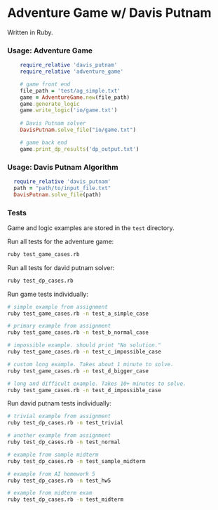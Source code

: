 # Adventure Game w/ Davis Putnam

Written in Ruby. 

### Usage: Adventure Game

~~~ruby
    require_relative 'davis_putnam'
    require_relative 'adventure_game'

    # game front end
    file_path = 'test/ag_simple.txt'
    game = AdventureGame.new(file_path)
    game.generate_logic
    game.write_logic('io/game.txt')
    
    # Davis Putnam solver
    DavisPutnam.solve_file("io/game.txt")

    # game back end
    game.print_dp_results('dp_output.txt')

~~~


### Usage: Davis Putnam Algorithm

~~~ruby
  require_relative 'davis_putnam'
  path = "path/to/input_file.txt"
  DavisPutnam.solve_file(path)
~~~

### Tests

Game and logic examples are stored in the ```test``` directory. 

Run all tests for the adventure game:
~~~sh
ruby test_game_cases.rb
~~~

Run all tests for david putnam solver:
~~~sh
ruby test_dp_cases.rb
~~~


Run game tests individually:
~~~sh
# simple example from assignment
ruby test_game_cases.rb -n test_a_simple_case

# primary example from assignment
ruby test_game_cases.rb -n test_b_normal_case

# impossible example. should print "No solution."
ruby test_game_cases.rb -n test_c_impossible_case

# custom long example. Takes about 1 minute to solve.
ruby test_game_cases.rb -n test_d_bigger_case

# long and difficult example. Takes 10+ minutes to solve.
ruby test_game_cases.rb -n test_d_impossible_case
~~~


Run david putnam tests individually:
~~~sh
# trivial example from assignment
ruby test_dp_cases.rb -n test_trivial

# another example from assignment
ruby test_dp_cases.rb -n test_normal

# example from sample midterm
ruby test_dp_cases.rb -n test_sample_midterm

# example from AI homework 5
ruby test_dp_cases.rb -n test_hw5

# example from midterm exam
ruby test_dp_cases.rb -n test_midterm
~~~
